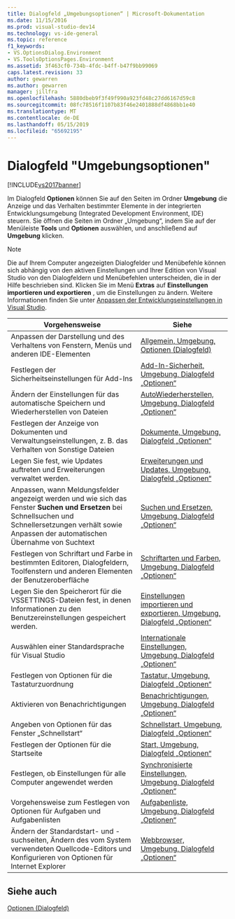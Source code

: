 ```yaml
---
title: Dialogfeld „Umgebungsoptionen“ | Microsoft-Dokumentation
ms.date: 11/15/2016
ms.prod: visual-studio-dev14
ms.technology: vs-ide-general
ms.topic: reference
f1_keywords:
- VS.OptionsDialog.Environment
- VS.ToolsOptionsPages.Environment
ms.assetid: 3f463cf0-734b-4fdc-b4ff-b47f9bb99069
caps.latest.revision: 33
author: gewarren
ms.author: gewarren
manager: jillfra
ms.openlocfilehash: 5880dbeb9f3f49f990a923fd48c27dd6167d59c8
ms.sourcegitcommit: 08fc78516f1107b83f46e2401888df4868bb1e40
ms.translationtype: MT
ms.contentlocale: de-DE
ms.lasthandoff: 05/15/2019
ms.locfileid: "65692195"
---
```

# <a name="environment-options-dialog-box"></a>Dialogfeld "Umgebungsoptionen"
[!INCLUDE[vs2017banner](../../includes/vs2017banner.md)]

Im Dialogfeld **Optionen** können Sie auf den Seiten im Ordner **Umgebung** die Anzeige und das Verhalten bestimmter Elemente in der integrierten Entwicklungsumgebung (Integrated Development Environment, IDE) steuern. Sie öffnen die Seiten im Ordner „Umgebung“, indem Sie auf der Menüleiste **Tools** und **Optionen** auswählen, und anschließend auf **Umgebung** klicken.  
  
> [!NOTE]
> Die auf Ihrem Computer angezeigten Dialogfelder und Menübefehle können sich abhängig von den aktiven Einstellungen und Ihrer Edition von Visual Studio von den Dialogfeldern und Menübefehlen unterscheiden, die in der Hilfe beschrieben sind. Klicken Sie im Menü **Extras** auf **Einstellungen importieren und exportieren** , um die Einstellungen zu ändern. Weitere Informationen finden Sie unter [Anpassen der Entwicklungseinstellungen in Visual Studio](https://msdn.microsoft.com/22c4debb-4e31-47a8-8f19-16f328d7dcd3).  
  
|Vorgehensweise|Siehe|  
|----------------------------------|---------|  
|Anpassen der Darstellung und des Verhaltens von Fenstern, Menüs und anderen IDE-Elementen|[Allgemein, Umgebung, Optionen (Dialogfeld)](../../ide/reference/general-environment-options-dialog-box.md)|  
|Festlegen der Sicherheitseinstellungen für Add-Ins|[Add-In-Sicherheit, Umgebung, Dialogfeld „Optionen“](https://msdn.microsoft.com/library/f95aa7af-70a5-4323-abe5-91bd6d264f4e)|  
|Ändern der Einstellungen für das automatische Speichern und Wiederherstellen von Dateien|[AutoWiederherstellen, Umgebung, Dialogfeld „Optionen“](../../ide/reference/autorecover-environment-options-dialog-box.md)|  
|Festlegen der Anzeige von Dokumenten und Verwaltungseinstellungen, z. B. das Verhalten von Sonstige Dateien|[Dokumente, Umgebung, Dialogfeld „Optionen“](../../ide/reference/documents-environment-options-dialog-box.md)|  
|Legen Sie fest, wie Updates auftreten und Erweiterungen verwaltet werden.|[Erweiterungen und Updates, Umgebung, Dialogfeld „Optionen“](../../ide/reference/extensions-and-updates-environment-options-dialog-box.md)|  
|Anpassen, wann Meldungsfelder angezeigt werden und wie sich das Fenster **Suchen und Ersetzen** bei Schnellsuchen und Schnellersetzungen verhält sowie Anpassen der automatischen Übernahme von Suchtext|[Suchen und Ersetzen, Umgebung, Dialogfeld „Optionen“](../../ide/reference/find-and-replace-environment-options-dialog-box.md)|  
|Festlegen von Schriftart und Farbe in bestimmten Editoren, Dialogfeldern, Toolfenstern und anderen Elementen der Benutzeroberfläche|[Schriftarten und Farben, Umgebung, Dialogfeld „Optionen“](../../ide/reference/fonts-and-colors-environment-options-dialog-box.md)|  
|Legen Sie den Speicherort für die VSSETTINGS-Dateien fest, in denen Informationen zu den Benutzereinstellungen gespeichert werden.|[Einstellungen importieren und exportieren, Umgebung, Dialogfeld „Optionen“](../../ide/reference/import-and-export-settings-environment-options-dialog-box.md)|  
|Auswählen einer Standardsprache für Visual Studio|[Internationale Einstellungen, Umgebung, Dialogfeld „Optionen“](../../ide/reference/international-settings-environment-options-dialog-box.md)|  
|Festlegen von Optionen für die Tastaturzuordnung|[Tastatur, Umgebung, Dialogfeld „Optionen“](../../ide/reference/keyboard-environment-options-dialog-box.md)|  
|Aktivieren von Benachrichtigungen|[Benachrichtigungen, Umgebung, Dialogfeld „Optionen“](../../ide/reference/notifications-environment-options-dialog-box.md)|  
|Angeben von Optionen für das Fenster „Schnellstart“|[Schnellstart, Umgebung, Dialogfeld „Optionen“](../../ide/reference/quick-launch-environment-options-dialog-box.md)|  
|Festlegen der Optionen für die Startseite|[Start, Umgebung, Dialogfeld „Optionen“](../../ide/reference/startup-environment-options-dialog-box.md)|  
|Festlegen, ob Einstellungen für alle Computer angewendet werden|[Synchronisierte Einstellungen, Umgebung, Dialogfeld „Optionen“](../../ide/reference/synchronized-settings-environment-options-dialog-box.md)|  
|Vorgehensweise zum Festlegen von Optionen für Aufgaben und Aufgabenlisten|[Aufgabenliste, Umgebung, Dialogfeld „Optionen“](../../ide/reference/task-list-environment-options-dialog-box.md)|  
|Ändern der Standardstart- und -suchseiten, Ändern des vom System verwendeten Quellcode-Editors und Konfigurieren von Optionen für Internet Explorer|[Webbrowser, Umgebung, Dialogfeld „Optionen“](../../ide/reference/web-browser-environment-options-dialog-box.md)|  
  
## <a name="see-also"></a>Siehe auch  
 [Optionen (Dialogfeld)](../../ide/reference/options-dialog-box-visual-studio.md)
